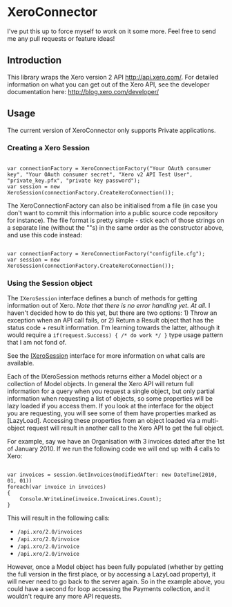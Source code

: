 # XeroConnector

I've put this up to force myself to work on it some more. Feel free to send me any pull requests or feature ideas!

## Introduction

This library wraps the Xero version 2 API <http://api.xero.com/>. 
For detailed information on what you can get out of the Xero API, see
the developer documentation here: <http://blog.xero.com/developer/>

## Usage

The current version of XeroConnector only supports Private applications.

### Creating a Xero Session

<pre><code>
var connectionFactory = XeroConnectionFactory("Your OAuth consumer key", "Your OAuth consumer secret", "Xero v2 API Test User", "private_key.pfx", "private key password");
var session = new XeroSession(connectionFactory.CreateXeroConnection());
</code></pre>

The XeroConnectionFactory can also be initialised from a file (in case you don't want to commit this information
into a public source code repository for instance). The file format is pretty simple - stick each of those
strings on a separate line (without the ""s) in the same order as the constructor above, and use this code instead:

<pre><code>
var connectionFactory = XeroConnectionFactory("configfile.cfg");
var session = new XeroSession(connectionFactory.CreateXeroConnection());
</code></pre>

### Using the Session object

The `IXeroSession` interface defines a bunch of methods for getting information out of Xero. *Note that there 
is no error handling yet. At all.* I haven't decided how to do this yet, but there are two options: 1) Throw an exception when an API call fails, or 2) Return a
Result<TModel> object that has the status code + result information. I'm learning towards the latter, although it would require a `if(request.Success) { /* do work */ }`
type usage pattern that I am not fond of. 

See the [IXeroSession](http://github.com/jamiepenney/XeroConnector/blob/master/XeroConnector/Interfaces/IXeroSession.cs) interface for more information on what calls are available.

Each of the IXeroSession methods returns either a Model object or a collection of Model objects. In general the Xero API will return full information for a query when you request a single object, but only partial information when requesting a list of objects, so some properties will be lazy loaded if you access them. If you look at the interface for the object you are requesting, you will see some of them have properties marked as \[LazyLoad\]. Accessing these properties from an object loaded via a multi-object request will result in another call to the Xero API to get the full object. 

For example, say we have an Organisation with 3 invoices dated after the 1st of January 2010. If we run the following code we will end up with 4 calls to Xero:

<pre><code>
var invoices = session.GetInvoices(modifiedAfter: new DateTime(2010, 01, 01))
foreach(var invoice in invoices)
{
	Console.WriteLine(invoice.InvoiceLines.Count);
}
</code></pre>

This will result in the following calls:

* `/api.xro/2.0/invoices`
* `/api.xro/2.0/invoice`
* `/api.xro/2.0/invoice`
* `/api.xro/2.0/invoice`

However, once a Model object has been fully populated (whether by getting the full version in the first place, or by accessing a LazyLoad property), it will never need to go back to the server again. So in the example above, you could have a second for loop accessing the Payments collection, and it wouldn't require any more API requests.